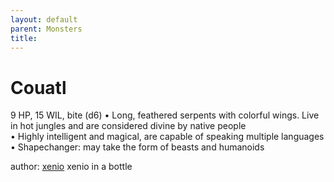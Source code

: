 ```yaml
---
layout: default
parent: Monsters 
title: 
--- 
```

# Couatl
9 HP, 15 WIL, bite (d6)
• Long, feathered serpents with colorful wings. Live in hot jungles and are considered divine by native people  
• Highly intelligent and magical, are capable of speaking multiple languages  
• Shapechanger: may take the form of beasts and humanoids  




author: [xenio](https://xenioinabottle.blogspot.com/2021/02/classic-monsters-for-cairnito-part-1.html) xenio in a bottle


